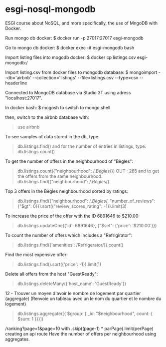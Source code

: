 # esgi-nosql-mongodb
ESGI course about NoSQL, and more specifically, the use of MngoDB with Docker.

Run mongo db docker:
$ docker run -p 27017:27017 esgi-mongodb

Go to mongo db docker:
$ docker exec -it esgi-mongodb bash

Import listing files into mogodb docker:
$ docker cp listings.csv esgi-mongodb:/

Import listing.csv from docker files to mongodb database:
$ mongoimport --db='airbnb' --collection='listings' --file=listings.csv --type=csv --headerline

Connected to MongoDB database via Studio 3T using adress "localhost:27017".

In docker bash:
$ mogosh
to switch to mongo shell

then, switch to the airbnb database with:
> use airbnb

To see samples of data stored in the db, type:
> db.listings.find()
and for the number of entries in listings, type:
> db.listings.count()

To get the number of offers in the neighbourhood of "Bègles":
> db.listings.count({"neighbourhood": /.*Bègles*/})
OUT : 265
and to get the offers from the same neighbourhood:
> db.listings.find({"neighbourhood": /.*Bègles*/}

Top 3 offers in the Bègles neighbourhood sorted by ratings:
> db.listings.find({"neighbourhood": /.*Bègles*/, "number_of_reviews": {"$gt": 0}}).sort({"review_scores_rating": -1}).limit(3)

To increase the price of the offer with the ID 6891646 to $210.00:
> db.listings.updateOne({'id': 6891646}, {"$set": {'price': '$210.00'}})

To count the number of offers which includes a "Refrigirator":
> db.listings.find({'amenities': /Refrigerator/}).count()

Find the most expensive offer:
> db.listings.find().sort({'price': -1}).limit(1)

Delete all offers from the host "GuestReady":
> db.listings.deleteMany({'host_name': 'GuestReady'})

12 - Trouver un moyen d'avoir le nombre de logement par quartier (aggregate) (Renvoie un tableau avec un le nom du quartier et le nombre du logement)
> db.listings.aggregate([{ $group: { _id: "$neighbourhood", count: { $sum: 1 }}}])

/ranking?page=1&page=10 with .skip((page-1) * parPage).limit(perPage) creating an api route
Have the number of offers per neighbourhood using aggregates.
